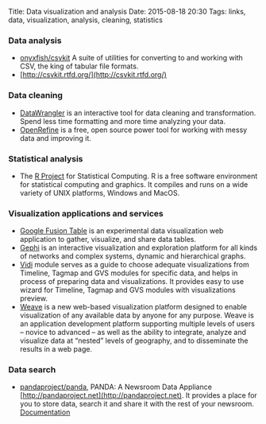 Title: Data visualization and analysis 
Date: 2015-08-18 20:30
Tags: links, data, visualization, analysis, cleaning, statistics

### Data analysis

- [onyxfish/csvkit](https://github.com/onyxfish/csvkit)  A suite of utilities for converting to and working with CSV, the king of tabular file formats.
- [http://csvkit.rtfd.org/](http://csvkit.rtfd.org/)


### Data cleaning

- [DataWrangler](http://vis.stanford.edu/wrangler/) is an interactive tool for data cleaning and transformation. Spend less time formatting and more time analyzing your data. 
- [OpenRefine](https://github.com/OpenRefine/OpenRefine) is a free, open source power tool for working with messy data and improving it.


### Statistical analysis

- The [R Project](https://www.r-project.org/) for Statistical Computing. R is a free software environment for statistical computing and graphics. It compiles and runs on a wide variety of UNIX platforms, Windows and MacOS.


### Visualization applications and services

- [Google Fusion Table](https://support.google.com/fusiontables/) is an experimental data visualization web application to gather, visualize, and share data tables.
- [Gephi](https://gephi.github.io/) is an interactive visualization and exploration platform for all kinds of networks and complex systems, dynamic and hierarchical graphs. 
- [Vidi](http://www.dataviz.org/) module serves as a guide to choose adequate visualizations from Timeline, Tagmap and GVS modules for specific data, and helps in process of preparing data and visualizations. It provides easy to use wizard for Timeline, Tagmap and GVS modules with visualizations preview. 
- [Weave](http://oicweave.org/index.php) is a new web-based visualization platform designed to enable visualization of any available data by anyone for any purpose. Weave is an application development platform supporting multiple levels of users – novice to advanced – as well as the ability to integrate, analyze and visualize data at “nested” levels of geography, and to disseminate the results in a web page.


### Data search 

- [pandaproject/panda](https://github.com/pandaproject/panda), PANDA: A Newsroom Data Appliance [http://pandaproject.net](http://pandaproject.net). It provides a place for you to store data, search it and share it with the rest of your newsroom. [Documentation](http://panda.readthedocs.org/en/latest/index.html)




